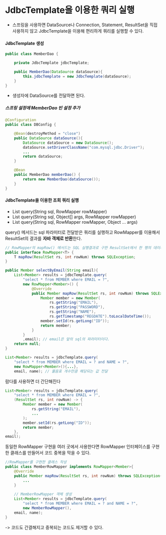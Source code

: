 # JdbcTemplate을 이용한 쿼리 실행

- 스프링을 사용하면 DataSource나 Connection, Statement, ResultSet을 직접 사용하지 않고 JdbcTemplate을 이용해 편리하게 쿼리를 실행할 수 있다.



#### JdbcTemplate 생성

```java
public class MemberDao {

    private JdbcTemplate jdbcTemplate;

    public MemberDao(DataSource dataSource){
        this.jdbcTemplate = new JdbcTemplate(dataSource);
    }  
}
```

- 생성자에 DataSource를 전달하면 된다.

##### 스프링 설정에 MemberDao 빈 설정 추가

```java
@Configuration
public class DBConfig {

    @Bean(destroyMethod = "close")
    public DataSource dataSource(){
        DataSource dataSource = new DataSource();
        dataSource.setDriverClassName("com.mysql.jdbc.Driver");
        ...
        return dataSource;
    }

    @Bean
    public MemberDao memberDao() {
        return new MemberDao(dataSource());
    }
}
```

#### JdbcTemplate을 이용한 조회 쿼리 실행

- List<T> query(String sql, RowMapper<T> rowMapper)
- List<T> query(String sql, Object[] args, RowMapper<T> rowMapper)
- List<T> query(String sql, RowMapper<T> rowMapper, Object ... args)

query() 메서드는 sql 파라미터로 전달받은 쿼리를 실행하고 RowMapper를 이용해서 ResultSet의 결과를 **자바 객체로 반환**한다.

```java
// RowMapper의 mapRow() 메서드는 SQL 실행결과로 구한 ResultSet에서 한 행의 데이터를 읽어와 자바 객체로 변환하는 매퍼 기능을 구현한다.
public interface RowMapper<T> {
    T mapRow(ResultSet rs, int rowNum) throws SQLException;
}
```

```java
public Member selectByEmail(String email){
    List<Member> results = jdbcTemplate.query(
        "select * from MEMBER where EMAIL = ?",
        new RowMapper<Member>() {
            @Override
            public Member mapRow(ResultSet rs, int rowNum) throws SQLException {
                Member member = new Member(
                    rs.getString("EMAIL"),
                    rs.getString("PASSWORD"),
                    rs.getString("NAME"),
                    rs.getTimestamp("REGDATE").toLocalDateTime());
                member.setId(rs.getLong("ID"));
                return member;
            }
        }
        ,email); // email은 앞의 sql의 파라미터이다. 
    return null;
}
```



```java
List<Member> results = jdbcTemplate.query(
    "select * from MEMBER where EMAIL = ? and NAME = ?",
    new RowMapper<Member>(){...},
    email, name); // 물음표 개수만큼 해당되는 값 전달
```

람다를 사용하면 더 간단해진다

```java
List<Member> results = jdbcTemplate.query(
    "select * from MEMBER where EMAIL = ?",
    (ResultSet rs, int rowNum) -> {
        Member member = new Member(
            rs.getString("EMAIL"),
            ...
        );
        member.setId(rs.getLong("ID"));
        return member;
    },
email);
```



동일한 RowMapper 구현을 여러 곳에서 사용한다면 RowMapper 인터페이스를 구현한 클래스를 만들어서 코드 중복을 막을 수 있다.

```java
//RowMapper를 구현한 클래스 작성
public class MemberRowMapper implements RowMapper<Member>{
    @Override
    public Member mapRow(ResultSet rs, int rowNum) throws SQLException{
        ...
    }
    
    // MemberRowMapper 객체 생성
    List<Member> results = jdbcTemplate.query(
        "select * from MEMBER where EMAIL = ? and NAME = ?",
        new MemberRowMapper(),
    email, name);
}
```

-> 코드도 간결해지고 중복되는 코드도 제거할 수 있다.